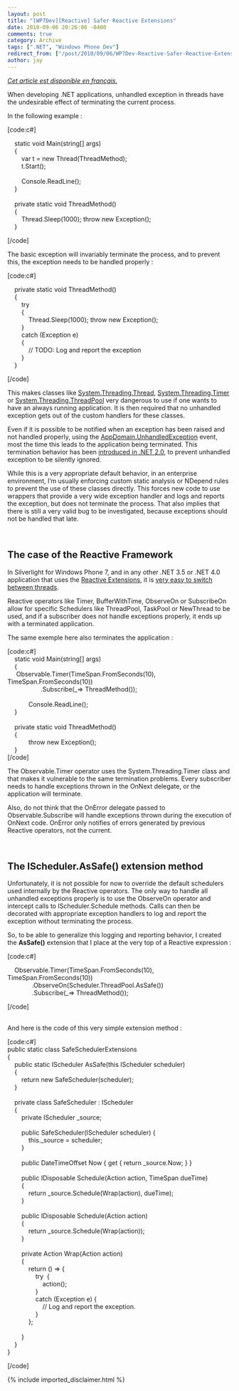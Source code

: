 ```yaml
---
layout: post
title: "[WP7Dev][Reactive] Safer Reactive Extensions"
date: 2010-09-06 20:26:00 -0400
comments: true
category: Archive
tags: [".NET", "Windows Phone Dev"]
redirect_from: ["/post/2010/09/06/WP7Dev-Reactive-Safer-Reactive-Extensions", "/post/2010/09/06/wp7dev-reactive-safer-reactive-extensions"]
author: jay
---
```

<!-- more -->
<p><a href="http://blogs.codes-sources.com/jay/archive/2010/09/07/wp7dev-reactive-rendre-les-reactive-extensions-plus-stables.aspx"><em>Cet article est disponible en fran&ccedil;ais.</em></a></p>
<p>When developing .NET applications, unhandled exception in threads have the undesirable effect of terminating the current process.</p>
<p>In the following example :</p>
<p>[code:c#]</p>
<p>&nbsp;&nbsp;&nbsp; static void Main(string[] args)<br />&nbsp;&nbsp;&nbsp; {<br />&nbsp;&nbsp;&nbsp;&nbsp;&nbsp;&nbsp;&nbsp; var t = new Thread(ThreadMethod);<br />&nbsp;&nbsp;&nbsp;&nbsp;&nbsp;&nbsp;&nbsp; t.Start();<br /> <br />&nbsp;&nbsp;&nbsp;&nbsp;&nbsp;&nbsp;&nbsp; Console.ReadLine();<br />&nbsp;&nbsp;&nbsp; }<br /> <br />&nbsp;&nbsp;&nbsp; private static void ThreadMethod()<br />&nbsp;&nbsp;&nbsp; {<br />&nbsp;&nbsp;&nbsp;&nbsp;&nbsp;&nbsp;&nbsp; Thread.Sleep(1000); throw new Exception();<br />&nbsp;&nbsp;&nbsp; }</p>
<p>[/code]</p>
<p>The basic exception will invariably terminate the process, and to prevent this, the exception needs to be handled properly :</p>
<p>[code:c#]</p>
<p>&nbsp;&nbsp;&nbsp; private static void ThreadMethod()<br />&nbsp;&nbsp;&nbsp; {<br />&nbsp;&nbsp;&nbsp;&nbsp;&nbsp;&nbsp;&nbsp; try<br />&nbsp;&nbsp;&nbsp;&nbsp;&nbsp;&nbsp;&nbsp; {<br />&nbsp;&nbsp;&nbsp;&nbsp;&nbsp;&nbsp;&nbsp;&nbsp;&nbsp;&nbsp;&nbsp; Thread.Sleep(1000); throw new Exception();<br />&nbsp;&nbsp;&nbsp;&nbsp;&nbsp;&nbsp;&nbsp; }<br />&nbsp;&nbsp;&nbsp;&nbsp;&nbsp;&nbsp;&nbsp; catch (Exception e)<br />&nbsp;&nbsp;&nbsp;&nbsp;&nbsp;&nbsp;&nbsp; {<br />&nbsp;&nbsp;&nbsp;&nbsp;&nbsp;&nbsp;&nbsp;&nbsp;&nbsp;&nbsp;&nbsp; // TODO: Log and report the exception<br />&nbsp;&nbsp;&nbsp;&nbsp;&nbsp;&nbsp;&nbsp; }<br />&nbsp;&nbsp;&nbsp; }</p>
<p>[/code]</p>
<p>This makes classes like <a href="http://msdn.microsoft.com/en-us/library/system.threading.thread.aspx" target="_blank">System.Threading.Thread</a>, <a href="http://msdn.microsoft.com/en-us/library/system.threading.timer.aspx" target="_blank">System.Threading.Timer</a> or <a href="http://msdn.microsoft.com/en-us/library/system.threading.threadpool.aspx" target="_blank">System.Threading.ThreadPool</a> very dangerous to use if one wants to have an always running application. It is then required that no unhandled exception gets out of the custom handlers for these classes.</p>
<p>Even if it is possible to be notified when an exception has been raised and not handled properly, using the <a href="http://msdn.microsoft.com/en-us/library/system.appdomain.unhandledexception.aspx" target="_blank">AppDomain.UnhandledException</a> event, most the time this leads to the application being terminated. This termination behavior has been <a href="http://msdn.microsoft.com/en-us/library/ms228965.aspx" target="_blank">introduced in .NET 2.0</a>, to prevent unhandled exception to be silently ignored.</p>
<p>While this is a very appropriate default behavior, in an enterprise environment, I&rsquo;m usually enforcing custom static analysis or NDepend rules to prevent the use of these classes directly. This forces new code to use wrappers that provide a very wide exception handler and logs and reports the exception, but does not terminate the process. That also implies that there is still a very valid bug to be investigated, because exceptions should not be handled that late.</p>
<p>&nbsp;</p>
<h2>The case of the Reactive Framework</h2>
<p>In Silverlight for Windows Phone 7, and in any other .NET 3.5 or .NET 4.0 application that uses the <a href="http://msdn.microsoft.com/en-us/devlabs/ee794896.aspx" target="_blank">Reactive Extensions</a>, it is <a href="http://jaylee.org/post/2010/06/22/WP7Dev-Using-the-WebClient-with-Reactive-Extensions-for-Effective-Asynchronous-Downloads.aspx">very easy to switch between threads</a>.</p>
<p>Reactive operators like Timer, BufferWithTime, ObserveOn or SubscribeOn allow for specific Schedulers like ThreadPool, TaskPool or NewThread to be used, and if a subscriber does not handle exceptions properly, it ends up with a terminated application.</p>
<p>The same exemple here also terminates the application :</p>
<p>[code:c#]<br />&nbsp;&nbsp;&nbsp; static void Main(string[] args)<br />&nbsp;&nbsp;&nbsp; {<br />&nbsp;&nbsp;&nbsp;&nbsp; Observable.Timer(TimeSpan.FromSeconds(10), TimeSpan.FromSeconds(10))<br />&nbsp;&nbsp;&nbsp;&nbsp;&nbsp;&nbsp;&nbsp;&nbsp;&nbsp;&nbsp;&nbsp;&nbsp;&nbsp;&nbsp;&nbsp;&nbsp;&nbsp;&nbsp; .Subscribe(_=&gt; ThreadMethod());<br /> <br />&nbsp;&nbsp;&nbsp;&nbsp;&nbsp;&nbsp;&nbsp;&nbsp;&nbsp;&nbsp;&nbsp; Console.ReadLine();<br />&nbsp;&nbsp;&nbsp; }<br /> <br />&nbsp;&nbsp;&nbsp; private static void ThreadMethod()<br />&nbsp;&nbsp;&nbsp; {<br />&nbsp;&nbsp;&nbsp;&nbsp;&nbsp;&nbsp;&nbsp;&nbsp;&nbsp;&nbsp;&nbsp; throw new Exception();<br />&nbsp;&nbsp;&nbsp; }<br />[/code]</p>
<p>The Observable.Timer operator uses the System.Threading.Timer class and that makes it vulnerable to the same termination problems. Every subscriber needs to handle exceptions thrown in the OnNext delegate, or the application will terminate.</p>
<p>Also, do not think that the OnError delegate passed to Observable.Subscribe will handle exceptions thrown during the execution of OnNext code. OnError only notifies of errors generated by previous Reactive operators, not the current.</p>
<p>&nbsp;</p>
<h2>The IScheduler.AsSafe() extension method</h2>
<p>Unfortunately, it is not possible for now to override the default schedulers used internally by the Reactive operators. The only way to handle all unhandled exceptions properly is to use the ObserveOn operator and intercept calls to IScheduler.Schedule methods. Calls can then be decorated with appropriate exception handlers to log and report the exception without terminating the process.</p>
<p>So, to be able to generalize this logging and reporting behavior, I created the <strong>AsSafe()</strong> extension that I place at the very top of a Reactive expression :</p>
<p>[code:c#]</p>
<p>&nbsp;&nbsp;&nbsp; Observable.Timer(TimeSpan.FromSeconds(10), TimeSpan.FromSeconds(10))<br />&nbsp;&nbsp;&nbsp; &nbsp; &nbsp;&nbsp; &nbsp;&nbsp;&nbsp;&nbsp; .ObserveOn(Scheduler.ThreadPool.AsSafe())<br />&nbsp;&nbsp;&nbsp;&nbsp;&nbsp;&nbsp;&nbsp; &nbsp; &nbsp; &nbsp; .Subscribe(_=&gt; ThreadMethod());</p>
<p>[/code]</p>
<p><br /> And here is the code of this very simple extension method :</p>
<p>[code:c#]<br />public static class SafeSchedulerExtensions<br />{<br />&nbsp;&nbsp;&nbsp; public static IScheduler AsSafe(this IScheduler scheduler)<br />&nbsp;&nbsp;&nbsp; {<br />&nbsp;&nbsp;&nbsp;&nbsp;&nbsp;&nbsp;&nbsp; return new SafeScheduler(scheduler);<br />&nbsp;&nbsp;&nbsp; }<br /> <br />&nbsp;&nbsp;&nbsp; private class SafeScheduler : IScheduler<br />&nbsp;&nbsp;&nbsp; {<br />&nbsp;&nbsp;&nbsp;&nbsp;&nbsp;&nbsp;&nbsp; private IScheduler _source;<br /> <br />&nbsp;&nbsp;&nbsp;&nbsp;&nbsp;&nbsp;&nbsp; public SafeScheduler(IScheduler scheduler) {<br />&nbsp;&nbsp;&nbsp;&nbsp;&nbsp;&nbsp;&nbsp;&nbsp;&nbsp;&nbsp;&nbsp; this._source = scheduler;<br />&nbsp;&nbsp;&nbsp;&nbsp;&nbsp;&nbsp;&nbsp; }<br /> <br />&nbsp;&nbsp;&nbsp;&nbsp;&nbsp;&nbsp;&nbsp; public DateTimeOffset Now { get { return _source.Now; } }<br /> <br />&nbsp;&nbsp;&nbsp;&nbsp;&nbsp;&nbsp;&nbsp; public IDisposable Schedule(Action action, TimeSpan dueTime)<br />&nbsp;&nbsp;&nbsp;&nbsp;&nbsp;&nbsp;&nbsp; {<br />&nbsp;&nbsp;&nbsp;&nbsp;&nbsp;&nbsp;&nbsp;&nbsp;&nbsp;&nbsp;&nbsp; return _source.Schedule(Wrap(action), dueTime);<br />&nbsp;&nbsp;&nbsp;&nbsp;&nbsp;&nbsp;&nbsp; }<br /> <br />&nbsp;&nbsp;&nbsp;&nbsp;&nbsp;&nbsp;&nbsp; public IDisposable Schedule(Action action)<br />&nbsp;&nbsp;&nbsp;&nbsp;&nbsp;&nbsp;&nbsp; {<br />&nbsp;&nbsp;&nbsp;&nbsp;&nbsp;&nbsp;&nbsp;&nbsp;&nbsp;&nbsp;&nbsp; return _source.Schedule(Wrap(action));<br />&nbsp;&nbsp;&nbsp;&nbsp;&nbsp;&nbsp;&nbsp; }<br /> <br />&nbsp;&nbsp;&nbsp;&nbsp;&nbsp;&nbsp;&nbsp; private Action Wrap(Action action)<br />&nbsp;&nbsp;&nbsp;&nbsp;&nbsp;&nbsp;&nbsp; {<br />&nbsp;&nbsp;&nbsp;&nbsp;&nbsp;&nbsp;&nbsp;&nbsp;&nbsp;&nbsp;&nbsp; return () =&gt; {<br />&nbsp;&nbsp;&nbsp;&nbsp;&nbsp;&nbsp;&nbsp;&nbsp;&nbsp;&nbsp;&nbsp;&nbsp;&nbsp;&nbsp;&nbsp; try&nbsp; {<br />&nbsp;&nbsp;&nbsp;&nbsp;&nbsp;&nbsp;&nbsp;&nbsp;&nbsp;&nbsp;&nbsp;&nbsp;&nbsp;&nbsp;&nbsp;&nbsp;&nbsp;&nbsp;&nbsp; action();<br />&nbsp;&nbsp;&nbsp;&nbsp;&nbsp;&nbsp;&nbsp;&nbsp;&nbsp;&nbsp;&nbsp;&nbsp;&nbsp;&nbsp;&nbsp; }<br />&nbsp;&nbsp;&nbsp;&nbsp;&nbsp;&nbsp;&nbsp;&nbsp;&nbsp;&nbsp;&nbsp;&nbsp;&nbsp;&nbsp;&nbsp; catch (Exception e) {<br />&nbsp;&nbsp;&nbsp;&nbsp;&nbsp;&nbsp;&nbsp;&nbsp;&nbsp;&nbsp;&nbsp;&nbsp;&nbsp;&nbsp;&nbsp;&nbsp;&nbsp;&nbsp;&nbsp; // Log and report the exception.<br />&nbsp;&nbsp;&nbsp;&nbsp;&nbsp;&nbsp;&nbsp;&nbsp;&nbsp;&nbsp;&nbsp;&nbsp;&nbsp;&nbsp;&nbsp; }<br />&nbsp;&nbsp;&nbsp;&nbsp;&nbsp;&nbsp;&nbsp;&nbsp;&nbsp;&nbsp;&nbsp; };<br /> <br />&nbsp;&nbsp;&nbsp;&nbsp;&nbsp;&nbsp;&nbsp; }<br />&nbsp;&nbsp;&nbsp; }<br />}</p>
<p>[/code]</p>
{% include imported_disclaimer.html %}
